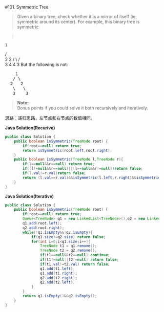 #101. Symmetric Tree

>Given a binary tree, check whether it is a mirror of itself (ie, symmetric around its center).
For example, this binary tree is symmetric:

><pre>
    1
   / \
  2   2
 / \ / \
3  4 4  3
</pre>
But the following is not:<br />
<pre>
    1
   / \
  2   2
   \   \
   3    3
</pre>

><b>Note:</b><br />
Bonus points if you could solve it both recursively and iteratively.

思路：递归思路，左节点和右节点的数值相同。

**Java Solution(Recurive)**
```java
public class Solution {
    public boolean isSymmetric(TreeNode root) {
        if(root==null) return true;
        return isSymmetric(root.left,root.right);
    }
    public boolean isSymmetric(TreeNode l,TreeNode r){
        if(l==null&&r==null) return true;
        if((l!=null&&r==null)||(l==null&&r!=null))return false;
        if(l.val!=r.val)return false;
        return (l.val==r.val)&&isSymmetric(l.left,r.right)&&isSymmetric(l.right,r.left);
    }
}
```




**Java Solution(Iterative)**
```java
public class Solution {
    public boolean isSymmetric(TreeNode root) {
        if(root==null) return true;
        Queue<TreeNode> q1 = new LinkedList<TreeNode>(),q2 = new LinkedList<TreeNode>();
        q1.add(root.left);
        q2.add(root.right);
        while(!q1.isEmpty&&!q2.isEmpty){
            if(q1.size!=q2.size) return false;
            for(int i=0;i<q1.size;i++){
                TreeNode t1 = q1.remove();
                TreeNode t2 = q2.remove();
                if(t1==null&&t2==null) continue;
                if(t1!=null||t2!=null) return false;
                if(t1.val!=t2.val) return false;
                q1.add(t1.left);
                q1.add(t1.right);
                q2.add(t2.right);
                q2.add(t2.left);
            }
        }
        return q1.isEmpty()&&q2.isEmpty();
    }
}
```